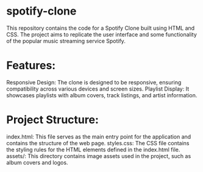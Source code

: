 # spotify-clone
This repository contains the code for a Spotify Clone built using HTML and CSS. The project aims to replicate the user interface and some functionality of the popular music streaming service Spotify.

# Features:
Responsive Design: The clone is designed to be responsive, ensuring compatibility across various devices and screen sizes.
Playlist Display: It showcases playlists with album covers, track listings, and artist information.

# Project Structure:
index.html: This file serves as the main entry point for the application and contains the structure of the web page.
styles.css: The CSS file contains the styling rules for the HTML elements defined in the index.html file.
assets/: This directory contains image assets used in the project, such as album covers and logos.